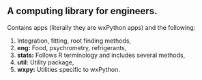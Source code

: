 <h2>A computing library for engineers.</h2>


<p>Contains apps (literally they are wxPython apps) and the following:</p>
<ol>
	<li>Integration, fitting, root finding methods,</li>
	<li><b>eng:</b> Food, psychrometry, refrigerants,</li>
	<li><b>stats:</b> Follows R terminology and includes several methods,</li>
	<li><b>util:</b> Utility package,</li>
	<li><b>wxpy:</b> Utilities specific to wxPython.</li>
</ol>
